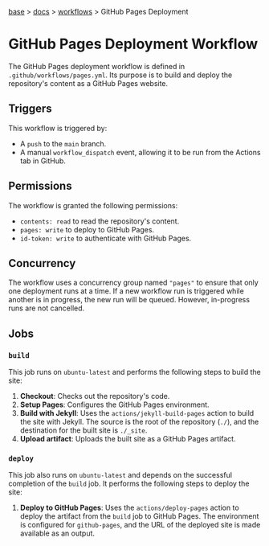 [base](../../README.md) > [docs](../README.md) > [workflows](./workflows.md) > GitHub Pages Deployment

# GitHub Pages Deployment Workflow

The GitHub Pages deployment workflow is defined in `.github/workflows/pages.yml`. Its purpose is to build and deploy the repository's content as a GitHub Pages website.

## Triggers

This workflow is triggered by:

- A `push` to the `main` branch.
- A manual `workflow_dispatch` event, allowing it to be run from the Actions tab in GitHub.

## Permissions

The workflow is granted the following permissions:

- `contents: read` to read the repository's content.
- `pages: write` to deploy to GitHub Pages.
- `id-token: write` to authenticate with GitHub Pages.

## Concurrency

The workflow uses a concurrency group named `"pages"` to ensure that only one deployment runs at a time. If a new workflow run is triggered while another is in progress, the new run will be queued. However, in-progress runs are not cancelled.

## Jobs

### `build`

This job runs on `ubuntu-latest` and performs the following steps to build the site:

1.  **Checkout**: Checks out the repository's code.
2.  **Setup Pages**: Configures the GitHub Pages environment.
3.  **Build with Jekyll**: Uses the `actions/jekyll-build-pages` action to build the site with Jekyll. The source is the root of the repository (`./`), and the destination for the built site is `./_site`.
4.  **Upload artifact**: Uploads the built site as a GitHub Pages artifact.

### `deploy`

This job also runs on `ubuntu-latest` and depends on the successful completion of the `build` job. It performs the following steps to deploy the site:

1.  **Deploy to GitHub Pages**: Uses the `actions/deploy-pages` action to deploy the artifact from the `build` job to GitHub Pages. The environment is configured for `github-pages`, and the URL of the deployed site is made available as an output.
